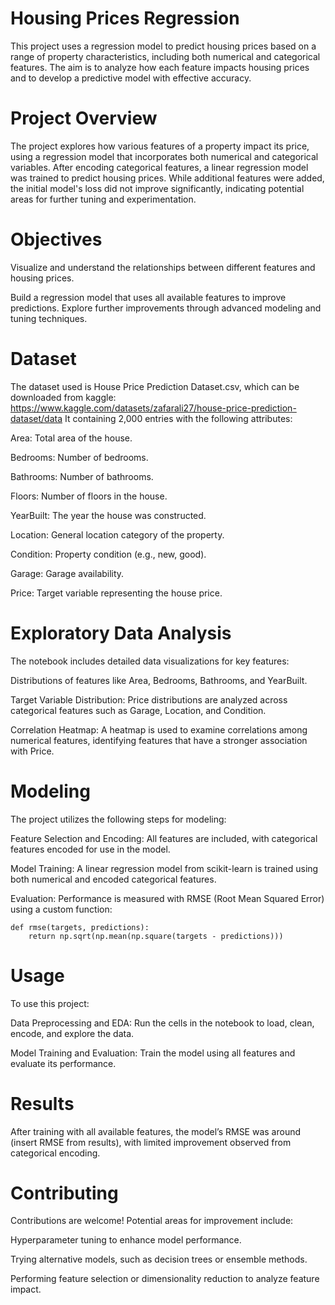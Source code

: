 # Housing Prices Regression

This project uses a regression model to predict housing prices based on a range of property characteristics, including both numerical and categorical features. The aim is to analyze how each feature impacts housing prices and to develop a predictive model with effective accuracy.

# Project Overview

The project explores how various features of a property impact its price, using a regression model that incorporates both numerical and categorical variables. After encoding categorical features, a linear regression model was trained to predict housing prices. While additional features were added, the initial model's loss did not improve significantly, indicating potential areas for further tuning and experimentation.

# Objectives

Visualize and understand the relationships between different features and housing prices.

Build a regression model that uses all available features to improve predictions.
Explore further improvements through advanced modeling and tuning techniques.

# Dataset

The dataset used is House Price Prediction Dataset.csv, which can be downloaded from kaggle: https://www.kaggle.com/datasets/zafarali27/house-price-prediction-dataset/data
It containing 2,000 entries with the following attributes:

Area: Total area of the house.

Bedrooms: Number of bedrooms.

Bathrooms: Number of bathrooms.

Floors: Number of floors in the house.

YearBuilt: The year the house was constructed.

Location: General location category of the property.

Condition: Property condition (e.g., new, good).

Garage: Garage availability.

Price: Target variable representing the house price.

# Exploratory Data Analysis

The notebook includes detailed data visualizations for key features:

Distributions of features like Area, Bedrooms, Bathrooms, and YearBuilt.

Target Variable Distribution: Price distributions are analyzed across categorical features such as Garage, Location, and Condition.

Correlation Heatmap: A heatmap is used to examine correlations among numerical features, identifying features that have a stronger association with Price.

# Modeling

The project utilizes the following steps for modeling:

Feature Selection and Encoding: All features are included, with categorical features encoded for use in the model.

Model Training: A linear regression model from scikit-learn is trained using both numerical and encoded categorical features.

Evaluation: Performance is measured with RMSE (Root Mean Squared Error) using a custom function:
```
def rmse(targets, predictions):
    return np.sqrt(np.mean(np.square(targets - predictions)))
```
# Usage

To use this project:

Data Preprocessing and EDA: Run the cells in the notebook to load, clean, encode, and explore the data.

Model Training and Evaluation: Train the model using all features and evaluate its performance.

# Results

After training with all available features, the model’s RMSE was around (insert RMSE from results), with limited improvement observed from categorical encoding.

# Contributing

Contributions are welcome! Potential areas for improvement include:

Hyperparameter tuning to enhance model performance.

Trying alternative models, such as decision trees or ensemble methods.

Performing feature selection or dimensionality reduction to analyze feature impact.
    
